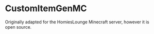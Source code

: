 # CustomItemGenMC
Originally adapted for the HomiesLounge Minecraft server, however it is open source.
